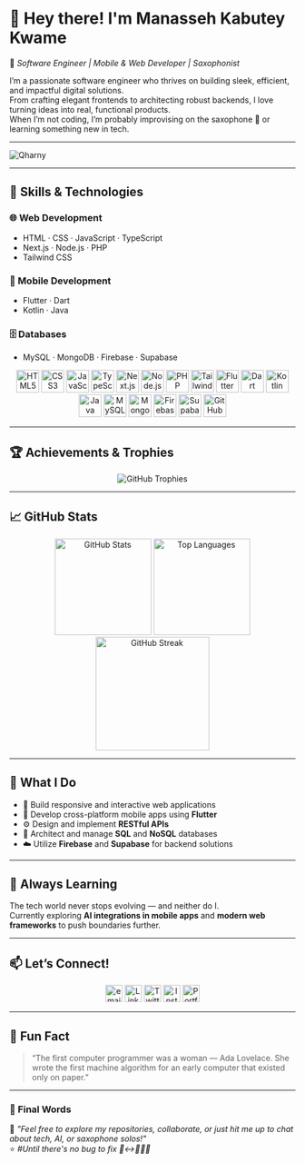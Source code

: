 # 👋 Hey there! I'm **Manasseh Kabutey Kwame**

🎯 *Software Engineer | Mobile & Web Developer | Saxophonist*  

I’m a passionate software engineer who thrives on building sleek, efficient, and impactful digital solutions.  
From crafting elegant frontends to architecting robust backends, I love turning ideas into real, functional products.  
When I’m not coding, I’m probably improvising on the saxophone 🎷 or learning something new in tech.

<hr>

<p align="left"> 
  <img src="https://komarev.com/ghpvc/?username=qharny&label=Profile%20views&color=0e75b6&style=flat" alt="Qharny" /> 
</p>

---

## 🚀 Skills & Technologies

### 🌐 Web Development
- HTML · CSS · JavaScript · TypeScript  
- Next.js · Node.js · PHP  
- Tailwind CSS  

### 📱 Mobile Development
- Flutter · Dart  
- Kotlin · Java  

### 🗄️ Databases
- MySQL · MongoDB · Firebase · Supabase  

<div align="center">
  <img src="https://cdn.jsdelivr.net/gh/devicons/devicon/icons/html5/html5-original.svg" height="40" alt="HTML5" />
  <img src="https://cdn.jsdelivr.net/gh/devicons/devicon/icons/css3/css3-original.svg" height="40" alt="CSS3" />
  <img src="https://cdn.jsdelivr.net/gh/devicons/devicon/icons/javascript/javascript-original.svg" height="40" alt="JavaScript" />
  <img src="https://cdn.jsdelivr.net/gh/devicons/devicon/icons/typescript/typescript-original.svg" height="40" alt="TypeScript" />
  <img src="https://cdn.jsdelivr.net/gh/devicons/devicon/icons/nextjs/nextjs-original.svg" height="40" alt="Next.js" />
  <img src="https://cdn.jsdelivr.net/gh/devicons/devicon/icons/nodejs/nodejs-original.svg" height="40" alt="Node.js" />
  <img src="https://cdn.jsdelivr.net/gh/devicons/devicon/icons/php/php-original.svg" height="40" alt="PHP" />
  <img src="https://cdn.jsdelivr.net/gh/devicons/devicon/icons/tailwindcss/tailwindcss-original-wordmark.svg" height="40" alt="Tailwind CSS" />
  <img src="https://cdn.jsdelivr.net/gh/devicons/devicon/icons/flutter/flutter-original.svg" height="40" alt="Flutter" />
  <img src="https://cdn.jsdelivr.net/gh/devicons/devicon/icons/dart/dart-original.svg" height="40" alt="Dart" />
  <img src="https://cdn.jsdelivr.net/gh/devicons/devicon/icons/kotlin/kotlin-original.svg" height="40" alt="Kotlin" />
  <img src="https://cdn.jsdelivr.net/gh/devicons/devicon/icons/java/java-original.svg" height="40" alt="Java" />
  <img src="https://cdn.jsdelivr.net/gh/devicons/devicon/icons/mysql/mysql-original.svg" height="40" alt="MySQL" />
  <img src="https://cdn.jsdelivr.net/gh/devicons/devicon/icons/mongodb/mongodb-original.svg" height="40" alt="MongoDB" />
  <img src="https://cdn.jsdelivr.net/gh/devicons/devicon/icons/firebase/firebase-plain.svg" height="40" alt="Firebase" />
  <img src="https://cdn.jsdelivr.net/gh/devicons/devicon/icons/supabase/supabase-original.svg" height="40" alt="Supabase" />
  <img src="https://cdn.jsdelivr.net/gh/devicons/devicon/icons/github/github-original-wordmark.svg" height="40" alt="GitHub" />
</div>

---

## 🏆 Achievements & Trophies
<p align="center">
  <img src="https://github-profile-trophy.vercel.app/?username=qharny&theme=radical&no-frame=true&margin-w=10&margin-h=10" alt="GitHub Trophies" />
</p>

---

## 📈 GitHub Stats

<div align="center">
  <img src="https://github-readme-stats.vercel.app/api?username=Qharny&show_icons=true&theme=radical" height="170" alt="GitHub Stats" />
  <img src="https://github-readme-stats.vercel.app/api/top-langs/?username=Qharny&layout=compact&theme=radical" height="170" alt="Top Languages" />
</div>

<div align="center">
  <img src="https://streak-stats.demolab.com?user=Qharny&theme=radical&hide_border=true" height="200" alt="GitHub Streak" />
</div>

---

## 💼 What I Do

- 🧱 Build responsive and interactive web applications  
- 📱 Develop cross-platform mobile apps using **Flutter**  
- ⚙️ Design and implement **RESTful APIs**  
- 🧩 Architect and manage **SQL** and **NoSQL** databases  
- ☁️ Utilize **Firebase** and **Supabase** for backend solutions  

---

## 🌱 Always Learning

The tech world never stops evolving — and neither do I.  
Currently exploring **AI integrations in mobile apps** and **modern web frameworks** to push boundaries further.  

---

## 📫 Let’s Connect!

<p align="center">
  <a href="mailto:kabuteymanasseh5@gmail.com"><img src="https://cdn.jsdelivr.net/gh/devicons/devicon/icons/google/google-original.svg" height="30" alt="email" /></a>
  <a href="https://www.linkedin.com/in/manasseh-kabutey/" target="_blank"><img src="https://cdn.jsdelivr.net/gh/devicons/devicon/icons/linkedin/linkedin-original.svg" height="30" alt="LinkedIn" /></a>
  <a href="https://twitter.com/mr_kabuteyy" target="_blank"><img src="https://cdn.jsdelivr.net/gh/devicons/devicon/icons/twitter/twitter-original.svg" height="30" alt="Twitter" /></a>
  <a href="https://www.instagram.com/mr_kabuteyy" target="_blank"><img src="https://cdn.jsdelivr.net/gh/devicons/devicon/icons/instagram/instagram-original.svg" height="30" alt="Instagram" /></a>
  <a href="https://manassehkabutey.vercel.app/" target="_blank"><img src="https://cdn.jsdelivr.net/gh/devicons/devicon/icons/github/github-original.svg" height="30" alt="Portfolio" /></a>
</p>

---

## 🎉 Fun Fact

> “The first computer programmer was a woman — Ada Lovelace. She wrote the first machine algorithm for an early computer that existed only on paper.”

---

### 🧭 Final Words

💬 *"Feel free to explore my repositories, collaborate, or just hit me up to chat about tech, AI, or saxophone solos!"*  
⭐ *#Until there's no bug to fix 🙂‍↔👨🏽‍💻*
